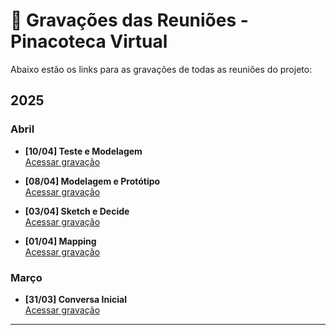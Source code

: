 # 📼 Gravações das Reuniões - Pinacoteca Virtual

Abaixo estão os links para as gravações de todas as reuniões do projeto:

## 2025

### Abril
- **[10/04] Teste e Modelagem**  
  [Acessar gravação](https://drive.google.com/file/d/1mgwMRwl9K8QcF9-8dxXQUbigKWNeiCWZ/view?usp=drive_link)

- **[08/04] Modelagem e Protótipo**  
  [Acessar gravação](https://drive.google.com/file/d/1j2lCA5-3SVkYbui9u8K_04fvniN4COLu/view?usp=drive_link)

- **[03/04] Sketch e Decide**  
  [Acessar gravação](https://drive.google.com/file/d/1Uk2-ydNinoY3OdSbodL8AdE0Veyf1BZ7/view?usp=drive_link)

- **[01/04] Mapping**  
  [Acessar gravação](https://drive.google.com/file/d/1bXSyP6oj6hW0H9fN9OwZKOd1k1Fa7Zy0/view?usp=drive_link)

### Março
- **[31/03] Conversa Inicial**  
  [Acessar gravação](https://drive.google.com/file/d/1-uvR5O7Jet8C2CjM-QgOxvPdVmqGo0fz/view?usp=drive_link)

---
